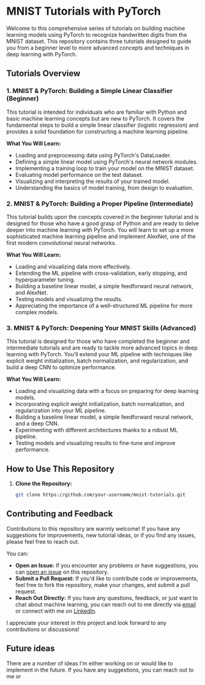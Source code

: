# MNIST Tutorials with PyTorch

Welcome to this comprehensive series of tutorials on building machine learning models using PyTorch to recognize handwritten digits from the MNIST dataset. This repository contains three tutorials designed to guide you from a beginner level to more advanced concepts and techniques in deep learning with PyTorch.

## Tutorials Overview

### 1. MNIST & PyTorch: Building a Simple Linear Classifier (Beginner)
This tutorial is intended for individuals who are familiar with Python and basic machine learning concepts but are new to PyTorch. It covers the fundamental steps to build a simple linear classifier (logistic regression) and provides a solid foundation for constructing a machine learning pipeline.

**What You Will Learn:**
- Loading and preprocessing data using PyTorch's DataLoader.
- Defining a simple linear model using PyTorch's neural network modules.
- Implementing a training loop to train your model on the MNIST dataset.
- Evaluating model performance on the test dataset.
- Visualizing and interpreting the results of your trained model.
- Understanding the basics of model training, from design to evaluation.

### 2. MNIST & PyTorch: Building a Proper Pipeline (Intermediate)
This tutorial builds upon the concepts covered in the beginner tutorial and is designed for those who have a good grasp of Python and are ready to delve deeper into machine learning with PyTorch. You will learn to set up a more sophisticated machine learning pipeline and implement AlexNet, one of the first modern convolutional neural networks.

**What You Will Learn:**
- Loading and visualizing data more effectively.
- Extending the ML pipeline with cross-validation, early stopping, and hyperparameter tuning.
- Building a baseline linear model, a simple feedforward neural network, and AlexNet.
- Testing models and visualizing the results.
- Appreciating the importance of a well-structured ML pipeline for more complex models.

### 3. MNIST & PyTorch: Deepening Your MNIST Skills (Advanced)
This tutorial is designed for those who have completed the beginner and intermediate tutorials and are ready to tackle more advanced topics in deep learning with PyTorch. You'll extend your ML pipeline with techniques like explicit weight initialization, batch normalization, and regularization, and build a deep CNN to optimize performance.

**What You Will Learn:**
- Loading and visualizing data with a focus on preparing for deep learning models.
- Incorporating explicit weight initialization, batch normalization, and regularization into your ML pipeline.
- Building a baseline linear model, a simple feedforward neural network, and a deep CNN.
- Experimenting with different architectures thanks to a robust ML pipeline.
- Testing models and visualizing results to fine-tune and improve performance.

## How to Use This Repository
1. **Clone the Repository:**
   ```bash
   git clone https://github.com/your-username/mnist-tutorials.git

## Contributing and Feedback
Contributions to this repository are warmly welcome! If you have any suggestions for improvements, new tutorial ideas, or if you find any issues, please feel free to reach out.

You can:

- **Open an Issue:** If you encounter any problems or have suggestions, you can [open an issue](https://github.com/your-username/mnist-tutorials/issues) on this repository.
- **Submit a Pull Request:** If you'd like to contribute code or improvements, feel free to fork the repository, make your changes, and submit a pull request.
- **Reach Out Directly:** If you have any questions, feedback, or just want to chat about machine learning, you can reach out to me directly via [email](mailto:your-email@example.com) or connect with me on [LinkedIn](https://www.linkedin.com/in/your-profile).

I appreciate your interest in this project and look forward to any contributions or discussions!


## Future ideas
There are a number of ideas I'm either working on or would like to implement in the future. If you have any suggestions, you can reach out to me or 
